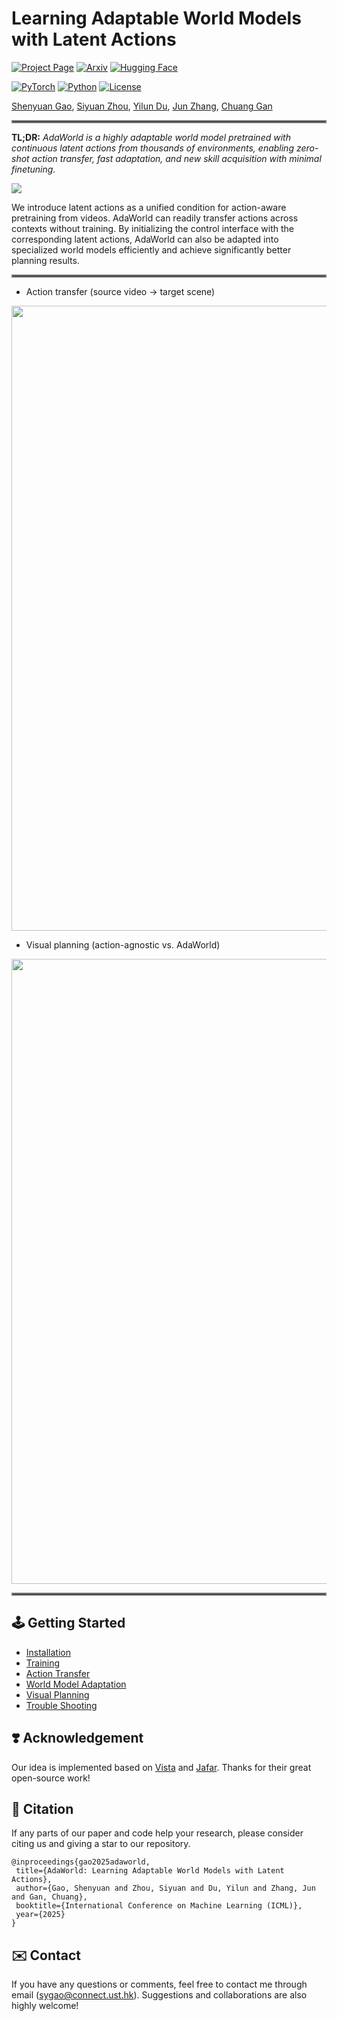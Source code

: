 # Learning Adaptable World Models with Latent Actions

[![Project Page](https://img.shields.io/badge/Project-Page-green?style=for-the-badge)](https://adaptable-world-model.github.io)
[![Arxiv](https://img.shields.io/badge/arXiv-2503.18938-b31b1b.svg?style=for-the-badge&logo=arxiv)](https://arxiv.org/abs/2503.18938)
[![Hugging Face](https://img.shields.io/badge/Hugging%20Face-Models-FF4F1D.svg?style=for-the-badge&logo=Huggingface)](https://huggingface.co/Little-Podi/AdaWorld)

[![PyTorch](https://img.shields.io/badge/PyTorch-2.0.1-EE4C2C.svg?style=for-the-badge&logo=pytorch)](https://pytorch.org)
[![Python](https://img.shields.io/badge/python-3.10-blue?style=for-the-badge)](https://www.python.org)
[![License](https://img.shields.io/github/license/Little-Podi/AdaWorld?style=for-the-badge)](LICENSE)

[Shenyuan Gao](https://github.com/Little-Podi), [Siyuan Zhou](https://rainbow979.github.io), [Yilun Du](https://yilundu.github.io), [Jun Zhang](https://eejzhang.people.ust.hk), [Chuang Gan](https://people.csail.mit.edu/ganchuang)

<hr style="border: 2px solid gray;"></hr>

**TL;DR:** *AdaWorld is a highly adaptable world model pretrained with continuous latent actions from thousands of environments, enabling zero-shot action transfer, fast adaptation, and new skill acquisition with minimal finetuning.*

![](assets/teaser.jpg)

We introduce latent actions as a unified condition for action-aware pretraining from videos. AdaWorld can readily transfer actions across contexts without training. By initializing the control interface with the corresponding latent actions, AdaWorld can also be adapted into specialized world models efficiently and achieve significantly better planning results.

<hr style="border: 2px solid gray;"></hr>

- Action transfer (source video &rarr; target scene)

<div id="top" align="center">
<p align="center">
<img src="assets/transfer.gif" width="1000px" >
</p>
</div>

- Visual planning (action-agnostic vs. AdaWorld)

<div id="top" align="center">
<p align="center">
<img src="assets/planning.gif" width="1000px" >
</p>
</div>

<hr style="border: 2px solid gray;"></hr>

## 🕹️ Getting Started

- [Installation](https://github.com/Little-Podi/AdaWorld/blob/main/docs/INSTALLATION.md)
- [Training](https://github.com/Little-Podi/AdaWorld/blob/main/docs/TRAINING.md)
- [Action Transfer](https://github.com/Little-Podi/AdaWorld/blob/main/docs/TRANSFER.md)
- [World Model Adaptation](https://github.com/Little-Podi/AdaWorld/blob/main/docs/ADAPTATION.md)
- [Visual Planning](https://github.com/Little-Podi/AdaWorld/blob/main/docs/PLANNING.md)
- [Trouble Shooting](https://github.com/Little-Podi/AdaWorld/blob/main/docs/ISSUES.md)

## ❣️ Acknowledgement

Our idea is implemented based on [Vista](https://github.com/OpenDriveLab/Vista) and [Jafar](https://github.com/flairox/jafar). Thanks for their great open-source work!

## 🌟 Citation
If any parts of our paper and code help your research, please consider citing us and giving a star to our repository.
```
@inproceedings{gao2025adaworld,
 title={AdaWorld: Learning Adaptable World Models with Latent Actions},
 author={Gao, Shenyuan and Zhou, Siyuan and Du, Yilun and Zhang, Jun and Gan, Chuang},
 booktitle={International Conference on Machine Learning (ICML)},
 year={2025}
}
```

## ✉️ Contact

If you have any questions or comments, feel free to contact me through email (sygao@connect.ust.hk). Suggestions and collaborations are also highly welcome!
